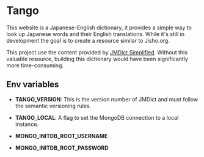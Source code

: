 # Tango

This website is a Japanese-English dictionary, it provides a simple way to look up Japanese words and their English translations.
While it's still in development the goal is to create a resource similar to Jisho.org. 

This project use the content provided by [JMDict Simplified](https://github.com/scriptin/jmdict-simplified). Without this valuable resource, building this dictionary would have been significantly more time-consuming.

## Env variables

- **TANGO_VERSION**: This is the version number of JMDict and must follow the semantic versioning rules.

- **TANGO_LOCAL**: A flag to set the MongoDB connection to a local instance.

- **MONGO_INITDB_ROOT_USERNAME**

- **MONGO_INITDB_ROOT_PASSWORD**